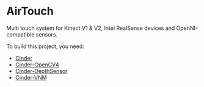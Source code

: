 AirTouch
=========

Multi touch system for Kinect V1 & V2, Intel RealSense devices and OpenNI-compatible sensors.

To build this project, you need:

* [Cinder](https://github.com/cinder/Cinder)
* [Cinder-OpenCV4](https://github.com/jing-interactive/Cinder-OpenCV4)
* [Cinder-DepthSensor](https://github.com/jing-interactive/Cinder-DepthSensor)
* [Cinder-VNM](https://github.com/jing-interactive/Cinder-VNM)  
